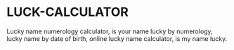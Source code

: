 # LUCK-CALCULATOR
Lucky name numerology calculator, is your name lucky by numerology, lucky name by date of birth, online lucky name calculator, is my name lucky.
